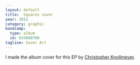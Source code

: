 ```yaml
---
layout: default
title:  Squares cover
year: 2012
category: graphic
bandcamp:
  type: album
  id: 633660700
tagline: Cover Art
---
```

I made the album cover for this EP by [Christopher Knollmeyer](//leaftype.life).

